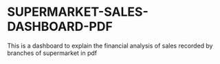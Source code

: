 # SUPERMARKET-SALES-DASHBOARD-PDF
This is a dashboard to explain the financial analysis of sales recorded by branches of supermarket in pdf
